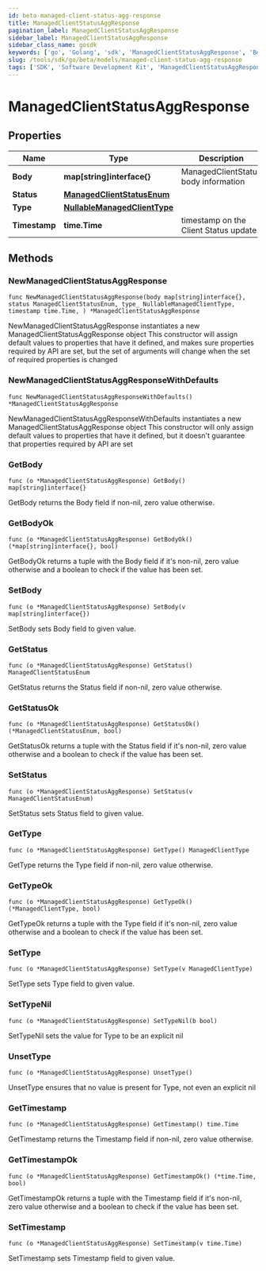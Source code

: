 ```yaml
---
id: beta-managed-client-status-agg-response
title: ManagedClientStatusAggResponse
pagination_label: ManagedClientStatusAggResponse
sidebar_label: ManagedClientStatusAggResponse
sidebar_class_name: gosdk
keywords: ['go', 'Golang', 'sdk', 'ManagedClientStatusAggResponse', 'BetaManagedClientStatusAggResponse'] 
slug: /tools/sdk/go/beta/models/managed-client-status-agg-response
tags: ['SDK', 'Software Development Kit', 'ManagedClientStatusAggResponse', 'BetaManagedClientStatusAggResponse']
---
```


# ManagedClientStatusAggResponse

## Properties

Name | Type | Description | Notes
------------ | ------------- | ------------- | -------------
**Body** | **map[string]interface{}** | ManagedClientStatus body information | 
**Status** | [**ManagedClientStatusEnum**](managed-client-status-enum) |  | 
**Type** | [**NullableManagedClientType**](managed-client-type) |  | 
**Timestamp** | **time.Time** | timestamp on the Client Status update | 

## Methods

### NewManagedClientStatusAggResponse

`func NewManagedClientStatusAggResponse(body map[string]interface{}, status ManagedClientStatusEnum, type_ NullableManagedClientType, timestamp time.Time, ) *ManagedClientStatusAggResponse`

NewManagedClientStatusAggResponse instantiates a new ManagedClientStatusAggResponse object
This constructor will assign default values to properties that have it defined,
and makes sure properties required by API are set, but the set of arguments
will change when the set of required properties is changed

### NewManagedClientStatusAggResponseWithDefaults

`func NewManagedClientStatusAggResponseWithDefaults() *ManagedClientStatusAggResponse`

NewManagedClientStatusAggResponseWithDefaults instantiates a new ManagedClientStatusAggResponse object
This constructor will only assign default values to properties that have it defined,
but it doesn't guarantee that properties required by API are set

### GetBody

`func (o *ManagedClientStatusAggResponse) GetBody() map[string]interface{}`

GetBody returns the Body field if non-nil, zero value otherwise.

### GetBodyOk

`func (o *ManagedClientStatusAggResponse) GetBodyOk() (*map[string]interface{}, bool)`

GetBodyOk returns a tuple with the Body field if it's non-nil, zero value otherwise
and a boolean to check if the value has been set.

### SetBody

`func (o *ManagedClientStatusAggResponse) SetBody(v map[string]interface{})`

SetBody sets Body field to given value.


### GetStatus

`func (o *ManagedClientStatusAggResponse) GetStatus() ManagedClientStatusEnum`

GetStatus returns the Status field if non-nil, zero value otherwise.

### GetStatusOk

`func (o *ManagedClientStatusAggResponse) GetStatusOk() (*ManagedClientStatusEnum, bool)`

GetStatusOk returns a tuple with the Status field if it's non-nil, zero value otherwise
and a boolean to check if the value has been set.

### SetStatus

`func (o *ManagedClientStatusAggResponse) SetStatus(v ManagedClientStatusEnum)`

SetStatus sets Status field to given value.


### GetType

`func (o *ManagedClientStatusAggResponse) GetType() ManagedClientType`

GetType returns the Type field if non-nil, zero value otherwise.

### GetTypeOk

`func (o *ManagedClientStatusAggResponse) GetTypeOk() (*ManagedClientType, bool)`

GetTypeOk returns a tuple with the Type field if it's non-nil, zero value otherwise
and a boolean to check if the value has been set.

### SetType

`func (o *ManagedClientStatusAggResponse) SetType(v ManagedClientType)`

SetType sets Type field to given value.


### SetTypeNil

`func (o *ManagedClientStatusAggResponse) SetTypeNil(b bool)`

 SetTypeNil sets the value for Type to be an explicit nil

### UnsetType
`func (o *ManagedClientStatusAggResponse) UnsetType()`

UnsetType ensures that no value is present for Type, not even an explicit nil
### GetTimestamp

`func (o *ManagedClientStatusAggResponse) GetTimestamp() time.Time`

GetTimestamp returns the Timestamp field if non-nil, zero value otherwise.

### GetTimestampOk

`func (o *ManagedClientStatusAggResponse) GetTimestampOk() (*time.Time, bool)`

GetTimestampOk returns a tuple with the Timestamp field if it's non-nil, zero value otherwise
and a boolean to check if the value has been set.

### SetTimestamp

`func (o *ManagedClientStatusAggResponse) SetTimestamp(v time.Time)`

SetTimestamp sets Timestamp field to given value.



